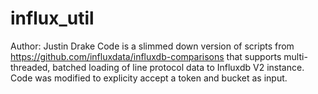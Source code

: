 # influx_util
Author: Justin Drake
Code is a slimmed down version of scripts from https://github.com/influxdata/influxdb-comparisons that supports multi-threaded, batched loading
of line protocol data to Influxdb V2 instance. Code was modified to explicity accept a token and bucket as input. 
